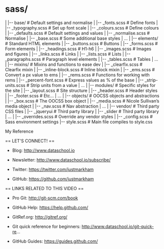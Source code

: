 
# sass/
|
|-- base/                     # Default settings and normalise
|   |-- _fonts.scss           # Define fonts
|   |-- _typography.scss      # Set up font scale
|   |-- _colours.scss         # Define colours
|   |-- _defaults.scss        # Default settings and values
|   |-- _normalise.scss       # Normalise
|   |-- _base.scss            # Some additional base styles
|   ...
|
|-- elements/                 # Standard HTML elements
|   |-- _buttons.scss         # Buttons
|   |-- _forms.scss           # Form elements
|   |-- _headings.scss        # H1-h6
|   |-- _images.scss          # Images and figures
|   |-- _links.scss           # Links
|   |-- _lists.scss           # Lists
|   |-- _paragraphs.scss      # Paragraph level elements
|   |-- _tables.scss          # Tables
|   ...
|
|-- mixins/                   # Mixins and functions to ease dev
|   |-- _clearfix.scss        # Clearfix mixin
|   |-- _inline-block.scss    # Inline block mixin
|   |-- _ems.scss             # Convert a px value to ems
|   |-- _rems.scss            # Functions for working with rems
|   |-- _percent-font.scss    # Express values as % of the base
|   |-- _strip-units.scss     # Strip units from a value
|   ...
|
|-- modules/                  # Specific styles for the site
|   |-- _layout.scss          # Site structure
|   |-- _header.scss          # Header styles
|   |-- _footer.scss          # Etc...
|   ...
|
|-- objects/                  # OOCSS objects and abstractions
|   |-- _box.scss             # The OOCSS box object
|   |-- _media.scss           # Nicole Sullivan’s media object
|   |-- _nav.scss             # Nav abstraction
|   ...
|
|-- vendor/                   # Third party CSS files
|   |-- _jqueryui             # Third party library
|   |-- _slider               # Third party library
|   ...
|   |-- _overrides.scss       # Override any vendor styles
|
|-- _config.scss              # Sass environment settings
|-- style.scss                # Main file compiles to style.css


My Reference


== LET'S CONNECT! ==

+ Blog: http://www.dataschool.io

+ Newsletter: http://www.dataschool.io/subscribe/

+ Twitter: https://twitter.com/justmarkham

+ GitHub: https://github.com/justmarkham

== LINKS RELATED TO THIS VIDEO ==

+ Pro Git: http://git-scm.com/book

+ GitHub Help: https://help.github.com/

+ GitRef.org: http://gitref.org/

+ Git quick reference for beginners: http://www.dataschool.io/git-quick-re...

+ GitHub Guides: https://guides.github.com/
